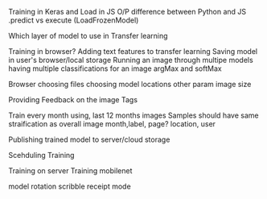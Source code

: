 Training in Keras and Load in JS
    O/P difference between Python and JS
.predict vs execute (LoadFrozenModel)

Which layer of model to use in Transfer learning

Training in browser?
Adding text features to transfer learning
Saving model in user's browser/local storage
Running an image through multipe models
having multiple classifications for an image
argMax and softMax

Browser
    choosing files
    choosing model locations
    other param
            image size

Providing Feedback on the image
    Tags

Train every month using, last 12 months images
    Samples should have same straification as overall image
        month,label,        page?
        location, user

Publishing trained model to server/cloud storage


Scehduling Training

Training on server
Training mobilenet 

model
    rotation
    scribble
    receipt mode